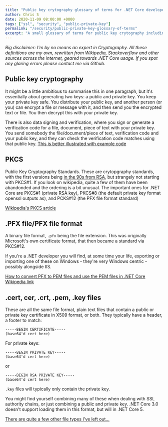 ```yaml
---
title: "Public key crytography glossary of terms for .NET Core developers"
author: Chris S
date: 2020-11-09 08:00:00 +0000
tags: ["ssl", "security", "public-private-key"]
permalink: "/security/public-private-key-glossary-of-terms"
excerpt: "A small glossary of terms for public key crytography including PFX, PCKS, cert and pem files."
---
```


[1]: /net-core/ssl-public-private-key-in-netcore-by-example/
[2]: https://tools.ietf.org/html/rfc2313
[3]: https://en.wikipedia.org/wiki/PKCS
[4]: /coming-shortly
[5]: https://en.wikipedia.org/wiki/PKCS_12#Relationship_to_PFX_file_format
[6]: https://serverfault.com/questions/9708/what-is-a-pem-file-and-how-does-it-differ-from-other-openssl-generated-key-file

*Big disclaimer: I'm by no means an expert in Cryptography. All these definitions are my own, rewritten from Wikipedia, Stackoverflow and other sources across the internet, geared towards .NET Core usage. If you spot any glaring errors please contact me via Github.*

## Public key cryptography

It might be a little ambitious to summarise this in one paragraph, but it's essentially about generating two keys: a public and private key. You keep your private key safe. You distribute your public key, and another person (or you) can encrypt a file or message with it, and then send you the encrypted text or file. You then decrypt this with your private key. 

There is also data signing and verification, where you sign or generate a verification code for a file, document, piece of text with your private key. You send somebody the file/document/piece of text, verification code and your public key, and they can check the verification code matches using that public key. [This is better illustrated with example code][1]

## PKCS
Public Key Cryptography Standards. These are crytopgraphy standards, with the first versions being [in the 90s from RSA][2], but strangely not starting with PKCS#1. If you look on wikipedia, quite a few of them have been abandonded and the ordering is a bit unusual. The important ones for .NET Core are PKCS#1 (private RSA key), PKCS#8 (the default private key format openssl outputs as), and PCKS#12 (the PFX file format standard)

[Wikipedia's PKCS article][3]

## .PFX file/PFX file format
A binary file format, `.pfx` being the file extension. This was originally Microsoft's own certificate format, that then became a standard via PKCS#12. 

If you're a .NET developer you will find, at some time your life, exporting or importing one of these on Windows - they're very Windows centric - possibly alongside IIS.

[How to convert PFX to PEM files and use the PEM files in .NET Core][4]
[Wikipedia link][5]

## .cert, cer, .crt, .pem, .key files
These are all the same file format, plain text files that contain a public or private key certificate in X509 format, or both. They typically have a header, a footer to match:

```
-----BEGIN CERTIFICATE-----
(base64'd cert here)
```

For private keys:

```
-----BEGIN PRIVATE KEY-----
(base64'd cert here)
```

or 

```
-----BEGIN RSA PRIVATE KEY-----
(base64'd cert here)
```

`.key` files will typically only contain the private key.

You might find yourself combining many of these when dealing with SSL authority chains, or just combining a public and private key. .NET Core 3.0 doesn't support loading them in this format, but will in .NET Core 5.

[There are quite a few other file types I've left out...][6]
